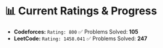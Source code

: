 



































# 📊 Current Ratings & Progress

- **Codeforces:** `Rating: 800`  ✅ Problems Solved: **105**
- **LeetCode:** `Rating: 1458.041`  ✅ Problems Solved: **247**

